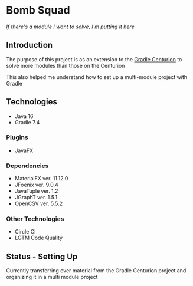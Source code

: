 # Bomb Squad
*If there's a module I want to solve, I'm putting it here*
## Introduction
The purpose of this project is as an extension to the [Gradle Centurion](https://github.com/Ultraviolet-Ninja/GradleCenturion) to solve more modules than those on the Centurion

This also helped me understand how to set up a multi-module project with Gradle

## Technologies
- Java 16
- Gradle 7.4

### Plugins
- JavaFX
### Dependencies
- MaterialFX  ver. 11.12.0
- JFoenix     ver. 9.0.4
- JavaTuple   ver. 1.2
- JGraphT     ver. 1.5.1
- OpenCSV     ver. 5.5.2
### Other Technologies
- Circle CI
- LGTM Code Quality

## Status - Setting Up
Currently transferring over material from the Gradle Centurion project and organizing it in a multi module project
